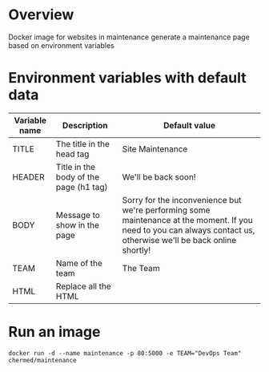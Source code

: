 # Overview

Docker image for websites in maintenance generate a maintenance page based on environment variables

# Environment variables with default data

Variable name | Description | Default value
----- | ------|----------
TITLE | The title in the head tag | Site Maintenance 
HEADER | Title in the body of the page (h1 tag) | We'll be back soon! 
BODY | Message to show in the page | Sorry for the inconvenience but we're performing some maintenance at the moment. If you need to you can always contact us, otherwise we'll be back online shortly! 
TEAM | Name of the team | The Team 
HTML | Replace all the HTML  | 

# Run an image

`docker run -d --name maintenance -p 80:5000 -e TEAM="DevOps Team" chermed/maintenance`






